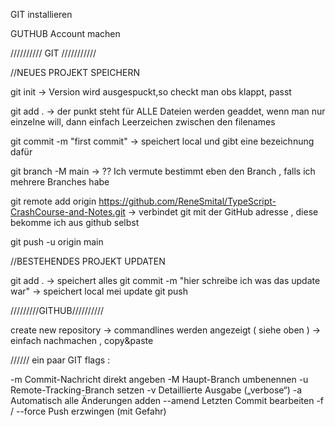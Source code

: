 GIT installieren

GUTHUB Account machen




////////// GIT ///////////


//NEUES PROJEKT SPEICHERN

git init
-> Version wird ausgespuckt,so checkt man obs klappt, passt

git add .
-> der punkt steht für ALLE Dateien werden geaddet, wenn man nur einzelne will, dann einfach Leerzeichen zwischen den filenames

git commit -m "first commit"
-> speichert local und gibt eine bezeichnung dafür

git branch -M main
-> ?? Ich vermute bestimmt eben den Branch , falls ich mehrere Branches habe

git remote add origin https://github.com/ReneSmital/TypeScript-CrashCourse-and-Notes.git
-> verbindet git mit der GitHub adresse , diese bekomme ich aus github selbst

git push -u origin main


//BESTEHENDES PROJEKT UPDATEN

git add .
-> speichert alles
git commit -m "hier schreibe ich was das update war"
-> speichert local mei update
git push





/////////GITHUB//////////

create new repository
-> commandlines werden angezeigt ( siehe oben )
-> einfach nachmachen , copy&paste




////// ein paar GIT flags :

-m	Commit-Nachricht direkt angeben
-M	Haupt-Branch umbenennen
-u	Remote-Tracking-Branch setzen
-v	Detaillierte Ausgabe („verbose“)
-a	Automatisch alle Änderungen adden
--amend	Letzten Commit bearbeiten
-f / --force	Push erzwingen (mit Gefahr)